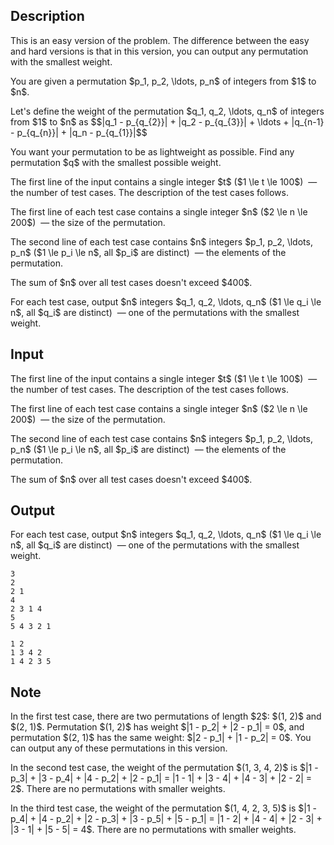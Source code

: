 ## Description

<div><p><span class="tex-font-style-bf">This is an easy version of the problem. The difference between the easy and hard versions is that in this version, you can output any permutation with the smallest weight</span>.</p><p>You are given a permutation $p_1, p_2, \ldots, p_n$ of integers from $1$ to $n$.</p><p>Let's define the weight of the permutation $q_1, q_2, \ldots, q_n$ of integers from $1$ to $n$ as $$|q_1 - p_{q_{2}}| + |q_2 - p_{q_{3}}| + \ldots + |q_{n-1} - p_{q_{n}}| + |q_n - p_{q_{1}}|$$</p><p>You want your permutation to be as lightweight as possible. Find any permutation $q$ with the smallest possible weight.</p></div><div class="input-specification"><p>The first line of the input contains a single integer $t$ ($1 \le t \le 100$) &nbsp;— the number of test cases. The description of the test cases follows.</p><p>The first line of each test case contains a single integer $n$ ($2 \le n \le 200$) &nbsp;— the size of the permutation.</p><p>The second line of each test case contains $n$ integers $p_1, p_2, \ldots, p_n$ ($1 \le p_i \le n$, all $p_i$ are distinct) &nbsp;— the elements of the permutation.</p><p>The sum of $n$ over all test cases doesn't exceed $400$.</p></div><div class="output-specification"><p>For each test case, output $n$ integers $q_1, q_2, \ldots, q_n$ ($1 \le q_i \le n$, all $q_i$ are distinct) &nbsp;— one of the permutations with the smallest weight.</p></div>

## Input

<p>The first line of the input contains a single integer $t$ ($1 \le t \le 100$) &nbsp;— the number of test cases. The description of the test cases follows.</p><p>The first line of each test case contains a single integer $n$ ($2 \le n \le 200$) &nbsp;— the size of the permutation.</p><p>The second line of each test case contains $n$ integers $p_1, p_2, \ldots, p_n$ ($1 \le p_i \le n$, all $p_i$ are distinct) &nbsp;— the elements of the permutation.</p><p>The sum of $n$ over all test cases doesn't exceed $400$.</p>

## Output

<p>For each test case, output $n$ integers $q_1, q_2, \ldots, q_n$ ($1 \le q_i \le n$, all $q_i$ are distinct) &nbsp;— one of the permutations with the smallest weight.</p>





```input1|2,3,6,7
3
2
2 1
4
2 3 1 4
5
5 4 3 2 1
```




```output1
1 2 
1 3 4 2 
1 4 2 3 5
```



## Note

<p>In the first test case, there are two permutations of length $2$: $(1, 2)$ and $(2, 1)$. Permutation $(1, 2)$ has weight $|1 - p_2| + |2 - p_1| = 0$, and permutation $(2, 1)$ has the same weight: $|2 - p_1| + |1 - p_2| = 0$. You can output any of these permutations in this version.</p><p>In the second test case, the weight of the permutation $(1, 3, 4, 2)$ is $|1 - p_3| + |3 - p_4| + |4 - p_2| + |2 - p_1| = |1 - 1| + |3 - 4| + |4 - 3| + |2 - 2| = 2$. There are no permutations with smaller weights.</p><p>In the third test case, the weight of the permutation $(1, 4, 2, 3, 5)$ is $|1 - p_4| + |4 - p_2| + |2 - p_3| + |3 - p_5| + |5 - p_1| = |1 - 2| + |4 - 4| + |2 - 3| + |3 - 1| + |5 - 5| = 4$. There are no permutations with smaller weights.</p>
